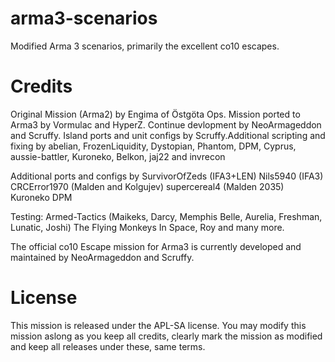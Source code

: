 # arma3-scenarios

Modified Arma 3 scenarios, primarily the excellent co10 escapes.

# Credits

Original Mission (Arma2) by Engima of Östgöta Ops.
Mission ported to Arma3 by Vormulac and HyperZ.
Continue devlopment by NeoArmageddon and Scruffy.
Island ports and unit configs by Scruffy.Additional scripting and fixing by abelian, FrozenLiquidity, Dystopian, Phantom, DPM, Cyprus, aussie-battler, Kuroneko, Belkon, jaj22 and invrecon

Additional ports and configs by
SurvivorOfZeds (IFA3+LEN)
Nils5940 (IFA3)
CRCError1970 (Malden and Kolgujev)
supercereal4 (Malden 2035)
Kuroneko
DPM

Testing:
Armed-Tactics (Maikeks, Darcy, Memphis Belle, Aurelia, Freshman, Lunatic, Joshi)
The Flying Monkeys In Space,
Roy and many more.

The official co10 Escape mission for Arma3 is currently developed and maintained by NeoArmageddon and Scruffy.

# License

This mission is released under the APL-SA license.
You may modify this mission aslong as you keep all credits, clearly mark the mission as modified and keep all releases under these, same terms.
